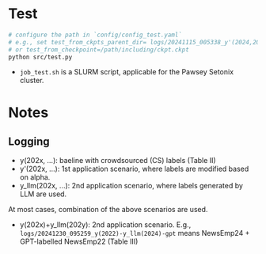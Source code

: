 

# Test
```bash
# configure the path in `config/config_test.yaml`
# e.g., set test_from_ckpts_parent_dir= logs/20241115_005338_y'(2024,2022)-ImprovedEarlyStop-MultiAlpha/lr_3e-05_bs_16/alpha_4.0`
# or test_from_checkpoint=/path/including/ckpt.ckpt
python src/test.py
```
- `job_test.sh` is a SLURM script, applicable for the Pawsey Setonix cluster.

# Notes
## Logging
- y(202x, ...): baeline with crowdsourced (CS) labels (Table II)
- y'(202x, ...): 1st application scenario, where labels are modified based on alpha.
- y_llm(202x, ...): 2nd application scenario, where labels generated by LLM are used.

At most cases, combination of the above scenarios are used.
- y(202x)+y_llm(202y): 2nd application scenario. E.g., `logs/20241230_095259_y(2022)-y_llm(2024)-gpt` means NewsEmp24 + GPT-labelled NewsEmp22 (Table III)
